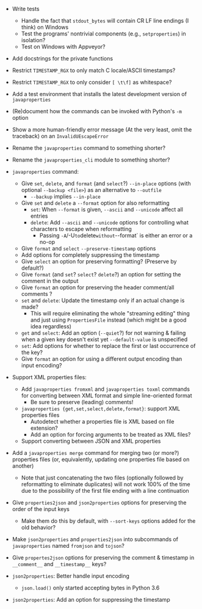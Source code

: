 - Write tests
    - Handle the fact that `stdout_bytes` will contain CR LF line endings (I
      think) on Windows
    - Test the programs' nontrivial components (e.g., `setproperties`) in
      isolation?
    - Test on Windows with Appveyor?
- Add docstrings for the private functions
- Restrict `TIMESTAMP_RGX` to only match C locale/ASCII timestamps?
- Restrict `TIMESTAMP_RGX` to only consider `[ \t\f]` as whitespace?
- Add a test environment that installs the latest development version of
  `javaproperties`
- (Re)document how the commands can be invoked with Python's `-m` option
- Show a more human-friendly error message (At the very least, omit the
  traceback) on an `InvalidUEscapeError`
- Rename the `javaproperties` command to something shorter?
- Rename the `javaproperties_cli` module to something shorter?

- `javaproperties` command:
    - Give `set`, `delete`, and `format` (and `select`?) `--in-place` options
      (with optional `--backup <file>`) as an alternative to `--outfile`
        - `--backup` implies `--in-place`
    - Give `set` and `delete` a `--format` option for also reformatting
        - `set`: When `--format` is given, `--ascii` and `--unicode` affect all
          entries
        - `delete`: Add `--ascii` and `--unicode` options for controlling what
          characters to escape when reformatting
            - Passing `-A`/-U` to `delete` without `--format` is either an
              error or a no-op
    - Give `format` and `select` `--preserve-timestamp` options
    - Add options for completely suppressing the timestamp
    - Give `select` an option for preserving formatting? (Preserve by default?)
    - Give `format` (and `set`? `select`? `delete`?) an option for setting the
      comment in the output
    - Give `format` an option for preserving the header comment/all comments ?
    - `set` and `delete`: Update the timestamp only if an actual change is
      made?
        - This will require eliminating the whole "streaming editing" thing and
          just using `PropertiesFile` instead (which might be a good idea
          regardless)
    - `get` and `select`: Add an option (`--quiet`?) for not warning & failing
      when a given key doesn't exist yet `--default-value` is unspecified
    - `set`: Add options for whether to replace the first or last occurrence of
      the key?
    - Give `format` an option for using a different output encoding than input
      encoding?

- Support XML properties files:
    - Add `javaproperties fromxml` and `javaproperties toxml` commands for
      converting between XML format and simple line-oriented format
        - Be sure to preserve (leading) comments!
    - `javaproperties {get,set,select,delete,format}`: support XML properties
      files
        - Autodetect whether a properties file is XML based on file extension?
        - Add an option for forcing arguments to be treated as XML files?
    - Support converting between JSON and XML properties

- Add a `javaproperties merge` command for merging two (or more?) properties
  files (or, equivalently, updating one properties file based on another)
    - Note that just concatenating the two files (optionally followed by
      reformatting to eliminate duplicates) will not work 100% of the time due
      to the possibility of the first file ending with a line continuation
- Give `properties2json` and `json2properties` options for preserving the order
  of the input keys
    - Make them do this by default, with `--sort-keys` options added for the
      old behavior?
- Make `json2properties` and `properties2json` into subcommands of
  `javaproperties` named `fromjson` and `tojson`?
- Give `propertes2json` options for preserving the comment & timestamp in
  `__comment__` and `__timestamp__` keys?
- `json2properties`: Better handle input encoding
    - `json.load()` only started accepting bytes in Python 3.6
- `json2properties`: Add an option for suppressing the timestamp
